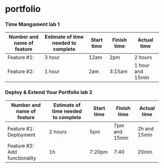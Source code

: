 # portfolio


### Time Mangament lab 1
Number and name of feature | Estimate of time needed to complete | Start time | Finish time | Actual time
---------------------------|-------------------------------------|------------|-------------|------------
Feature #1:  | 3 hour | 12am | 2pm | 2 hours
Feature #2:  | 1 hour | 2am | 3:15am | 1 hour and 15min

### Deploy & Extend Your Portfolio lab 2
Number and name of feature | Estimate of time needed to complete | Start time | Finish time | Actual time
---------------------------|-------------------------------------|------------|-------------|------------
Feature #1: Deployment | 2 hours  | 5pm | 7pm and 15min | 2h and 15min
Feature #2: Add functionality  | 1h | 7:20pm | 7:40 | 20min


